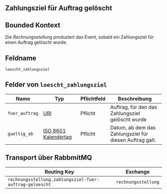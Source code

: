 ## Zahlungsziel für Auftrag gelöscht

## Bounded Kontext

Die _Rechnungsstellung_ produziert das Event, sobald ein Zahlungsziel für einen Auftrag gelöscht wurde.

## Feldname

`loescht_zahlungsziel`

## Felder von `loescht_zahlungsziel`

| Name | Typ  | Pflichtfeld  | Beschreibung  |
|---|---|---|---|
| `fuer_auftrag`  | [URI](https://tools.ietf.org/html/rfc3986)  | Pflicht  | Auftrag, für den das Zahlungsziel gelöscht wurde |
| `gueltig_ab`  | [ISO 8601 Kalendertag](https://en.wikipedia.org/wiki/ISO_8601)  | Pflicht | Datum, ab dem das Zahlungsziel für diesen Auftrag galt. |

## Transport über RabbmitMQ

| Routing Key  | Exchange  |
|---|---|
| `rechnungsstellung.zahlungsziel-fuer-auftrag-geloescht` | `rechnungsstellung` |
